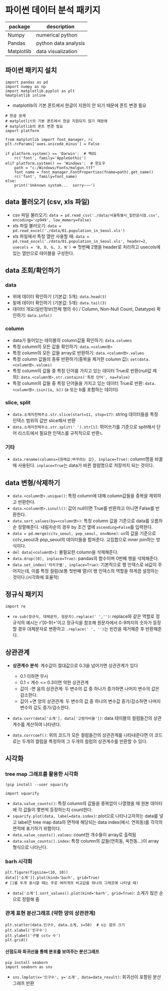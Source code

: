 # 파이썬 데이터 분석 패키지

|package|description|
|---|---|
|Numpy|numerical python|
|Pandas|python data analysis|
|Matplotlib|data visualization|

## 파이썬 패키지 설치
```
import pandas as pd
import numpy as np
import matplotlib.pyplot as plt
%matplotlib inline
```
- matplotlib의 기본 폰트에서 한글이 지원이 안 되기 때문에 폰트 변경 필요

```
# 한글 문제
# matplotlit의 기본 폰트에서 한글 지원되지 않기 때문에
# matplotlib의 폰트 변경 필요
import platform

from matplotlib import font_manager, rc
plt.rcParams['axes.unicode_minus'] = False

if platform.system() == 'Darwin':  # 맥OS 
    rc('font', family='AppleGothic')
elif platform.system() == 'Windows':  # 윈도우
    path = "c:/Windows/Fonts/malgun.ttf"
    font_name = font_manager.FontProperties(fname=path).get_name()
    rc('font', family=font_name)
else:
    print('Unknown system...  sorry~~~')
```

## data 불러오기 (csv, xls 파일)
- csv 파일 불러오기: `data = pd.read_csv('./data/서울특별시_일반음식점.csv', encoding='cp949', low_memory=False)`
- xls 파일 불러오기: `data = pd.read_excel('./data/01.population_in_Seoul.xls')`
- xls 파일에서 특정 열만 사용할 때: `data = pd.read_excel('./data/01.population_in_Seoul.xls', header=2, usecols = 'B, D, G, J, N')` => 첫번째 2행을 header로 처리하고 usecols에 있는 열만으로 테이블을 구성한다.


## data 조회/확인하기
### data
- 위에 데이터 확인하기 (기본값: 5개): `data.head(3)`
- 밑에 데이터 확인하기 (기본값: 5개): `data.tail(3)`
- 데이터 개요(일반정보(전체 행의 수) / Column, Non-Null Count, Datatype) 확인하기: `data.info()`

### column
- data가 들어있는 테이블의 column값들 확인하기: `data.columns`
- 특정 column의 모든 값들 확인하기: `data.<column명>`
- 특정 column의 모든 값들 array로 반환하기: `data.<column명>.values`
- 특정 column 값들의 종류 반환하기(중복을 제거한 column 값): `set(data.<column명>.values)`
- 특정 column의 값들 중 특정 단어를 가지고 있는 데이터 True로 반환(null값 제외): `data.<column명>.str.contains('특정 단어', na=False)`
- 특정 column의 값들 중 특정 단어들을 가지고 있는 데이터 True로 반환: `data.<column명>.isin([a, b])` (a 또는 b를 포함하는 데이터)

### slice, split
- `data.소재지전체주소.str.slice(start=11, stop=17)`: string 데이터들을 특정 인덱스 범위의 값만 slice해서 반환
- `data.소재지전체주소.str.split(' ').str[1]`: 뛰어쓰기를 기준으로 split해서 단어 리스트에서 필요한 인덱스를 규칙적으로 반환ㄴ

### 기타
- `data.rename(columns={원래값:바꾸려는 값}, inplace=True)`: column명을 바꿀 때 사용된다. `inplace=True`는 data가 바뀐 컬럼명으로 저장까지 되는 것이다.

## data 변형/삭제하기
- `data.<column명>.unique()`: 특정 column에 대해 column값들을 중복을 제외하고 반환한다.
- `data.<column명>.isnull()`: 값이 null이면 True를 반환하고 아니면 False를 반환한다.
- `data.sort_values(by=<column명>)`: 특정 column 값을 기준으로 data를 오름차순 정렬해준다. 내림차순의 경우 by 조건 옆에 `ascending=False`를 입력한다.
- `data = pd.merge(cctv_seoul, pop_seoul, on=None)`: `on`의 값을 기준으로 cctv_seoul과 pop_seoul의 데이터들을 합쳐준다. 교집합으로 inner join하는 방식이다.
- `del data[<column명>]`: 불필요한 column을 삭제해준다.
- `data.drop([0], inplace=True)`: pandas의 함수이며 0번째 행을 삭제해준다.
- `data.set_index('자치구별', inplace=True)`: 기본적으로 행 인덱스로 id값이 주어지는데, 이를 특정 컬럼(보통 첫번째 열)이 행 인덱스의 역할을 하게끔 설정하는 것이다.(시각화에 효율적)


## 정규식 패키지
`import re`
- `re.sub(정규식, 대체문자, 원문자).replace(' ','')`: replace와 같은 역할로 정규식의 예시는 r'[0-9]+'이고 정규식을 참조해 원문자에서 0-9까지의 숫자가 등장할 경우 대체문자로 변환하고 `.replace(' ', '')`는 빈칸을 제거해준 후 반환해준다.

## 상관관계
- **상관계수 분석**: 계수값이 절대값으로 0.3을 넘어가면 상관관계가 있다
  - 0.1 이하면 무시
  - 0.1 < 계수 <= 0.3이면 약한 상관관계
  - 값이 -면 음의 상관관계: 두 변수의 값 중 하나가 증가하면 나머지 변수의 값은 감소한다.
  - 값이 +면 양의 상관관계: 두 변수의 값 중 하나의 변수값 증가/감소하면 나머지 변수의 값도 증가/감소한다.

- `data.corr(data['소계'], data['고령자비율'])`: data 테이블의 컬럼들간의 상관계수를 계산하여 나타낸다.
- `data.corrcoef()`: 위의 코드가 모든 컬럼들간의 상관관계를 나타내준다면 이 코드로는 두개의 컬럼을 특정하여 그 두개의 컬럼의 상관계수를 반환할 수 있다.

## 시각화
### tree map 그래프를 활용한 시각화
```
!pip install --user squarify

import squarify
```
- `data.value_counts()`: 특정 column의 값들을 중복없이 나열했을 때 원본 데이터에 각 값들이 몇번씩 등장하는지 count한다.
- `squarify.plot(data, label=data.index)`: plot으로 나타나고자하는 data를 넣고 label은 tree map data의 면적에 해당되는 data index(예시: 연희동)를 각각의 면적에 표기하기 위함이다.
- `data.value_counts().values`: count한 개수들이 array로 출력됨
- `data.value_counts().index`: 특정 column의 값들(연희동, 옥천동...)이 array 형식으로 나타난다.

### barh 시각화
```
plt.figure(figsize=(10, 10))
data[['소계']].plot(kind='barh', grid=True)
# []를 두개 표시할 때는 주로 여러개의 비교값을 하나의 그래프에 나타낼 때!
```

- `data['소계'].sort_values().plot(kind='barh', grid=True)`: 소계가 많은 순으로 정렬해 줌

### 관계 표현 분산그래프 (약한 양의 상관관계)
```
plt.scatter(data.인구수, data.소계, s=50)  # s는 점의 크기
plt.xlabel('인구수')
plt.ylabel('구별 cctv 수')
plt.grid()
```

#### 산점도와 회귀선을 통해 분포를 보여주는 분산그래프

```
pip install seaborn
import seaborn as sns
```

- `sns.lmplot(x='인구수', y='소계', data=data_result)`: 회귀선이 포함된 분산그래프 반환
